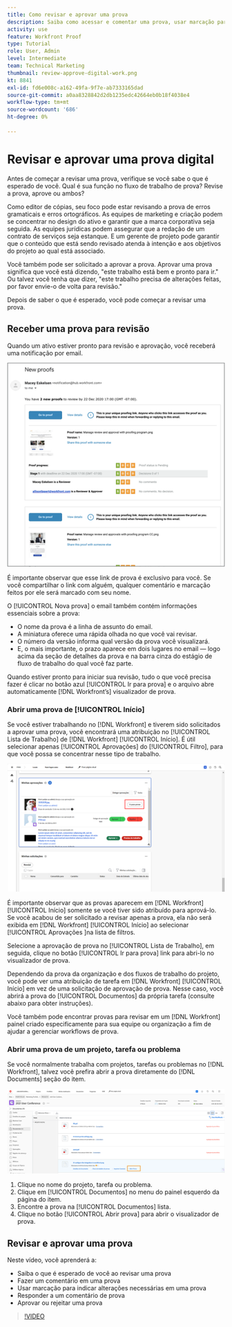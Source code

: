 ```yaml
---
title: Como revisar e aprovar uma prova
description: Saiba como acessar e comentar uma prova, usar marcação para indicar as alterações necessárias, responder a comentários de prova e tomar uma decisão sobre uma prova em [!DNL Workfront].
activity: use
feature: Workfront Proof
type: Tutorial
role: User, Admin
level: Intermediate
team: Technical Marketing
thumbnail: review-approve-digital-work.png
kt: 8841
exl-id: fd6e008c-a162-49fa-9f7e-ab7333165dad
source-git-commit: a0aa8328842d2db1235edc42664eb0b18f4038e4
workflow-type: tm+mt
source-wordcount: '686'
ht-degree: 0%

---
```


# Revisar e aprovar uma prova digital

Antes de começar a revisar uma prova, verifique se você sabe o que é esperado de você. Qual é sua função no fluxo de trabalho de prova? Revise a prova, aprove ou ambos?

Como editor de cópias, seu foco pode estar revisando a prova de erros gramaticais e erros ortográficos. As equipes de marketing e criação podem se concentrar no design do ativo e garantir que a marca corporativa seja seguida. As equipes jurídicas podem assegurar que a redação de um contrato de serviços seja estanque. E um gerente de projeto pode garantir que o conteúdo que está sendo revisado atenda à intenção e aos objetivos do projeto ao qual está associado.

Você também pode ser solicitado a aprovar a prova. Aprovar uma prova significa que você está dizendo, &quot;este trabalho está bem e pronto para ir.&quot; Ou talvez você tenha que dizer, &quot;este trabalho precisa de alterações feitas, por favor envie-o de volta para revisão.&quot;

Depois de saber o que é esperado, você pode começar a revisar uma prova.

## Receber uma prova para revisão

Quando um ativo estiver pronto para revisão e aprovação, você receberá uma notificação por email.

![Uma imagem de um novo email de prova solicitando a revisão e a aprovação de duas provas em [!DNL  Workfront].](assets/new-proof-emails.png)

É importante observar que esse link de prova é exclusivo para você. Se você compartilhar o link com alguém, qualquer comentário e marcação feitos por ele será marcado com seu nome.

O [!UICONTROL Nova prova] o email também contém informações essenciais sobre a prova:

* O nome da prova é a linha de assunto do email.
* A miniatura oferece uma rápida olhada no que você vai revisar.
* O número da versão informa qual versão da prova você visualizará.
* E, o mais importante, o prazo aparece em dois lugares no email — logo acima da seção de detalhes da prova e na barra cinza do estágio de fluxo de trabalho do qual você faz parte.

Quando estiver pronto para iniciar sua revisão, tudo o que você precisa fazer é clicar no botão azul [!UICONTROL Ir para prova] e o arquivo abre automaticamente [!DNL Workfront’s] visualizador de prova.

### Abrir uma prova de [!UICONTROL Início]

Se você estiver trabalhando no [!DNL Workfront] e tiverem sido solicitados a aprovar uma prova, você encontrará uma atribuição no [!UICONTROL Lista de Trabalho] de [!DNL Workfront] [!UICONTROL Início]. É útil selecionar apenas [!UICONTROL Aprovações] do [!UICONTROL Filtro], para que você possa se concentrar nesse tipo de trabalho.

![Uma imagem de [!DNL Workfront] [!UICONTROL Início] com o [!UICONTROL Aprovações] filtro ativado e uma prova selecionada na lista.](assets/open-proof-from-home.png)

É importante observar que as provas aparecem em [!DNL Workfront] [!UICONTROL Início] somente se você tiver sido atribuído para aprová-lo. Se você acabou de ser solicitado a revisar apenas a prova, ela não será exibida em [!DNL Workfront] [!UICONTROL Início] ao selecionar [!UICONTROL Aprovações ]na lista de filtros.

Selecione a aprovação de prova no [!UICONTROL Lista de Trabalho], em seguida, clique no botão [!UICONTROL Ir para prova] link para abri-lo no visualizador de prova.

Dependendo da prova da organização e dos fluxos de trabalho do projeto, você pode ver uma atribuição de tarefa em [!DNL Workfront] [!UICONTROL Início] em vez de uma solicitação de aprovação de prova. Nesse caso, você abrirá a prova do [!UICONTROL Documentos] da própria tarefa (consulte abaixo para obter instruções).

Você também pode encontrar provas para revisar em um [!DNL Workfront] painel criado especificamente para sua equipe ou organização a fim de ajudar a gerenciar workflows de prova.

### Abrir uma prova de um projeto, tarefa ou problema

Se você normalmente trabalha com projetos, tarefas ou problemas no [!DNL Workfront], talvez você prefira abrir a prova diretamente do [!DNL Documents] seção do item.

![Uma imagem da [!UICONTROL Documentos] seção encontrada em uma [!DNL  Workfront] com a [!UICONTROL Abrir prova ]link destacado.](assets/open-proof-from-documents.png)

1. Clique no nome do projeto, tarefa ou problema.
2. Clique em [!UICONTROL Documentos] no menu do painel esquerdo da página do item.
3. Encontre a prova na [!UICONTROL Documentos] lista.
4. Clique no botão [!UICONTROL Abrir prova] para abrir o visualizador de prova.

## Revisar e aprovar uma prova

Neste vídeo, você aprenderá a:

* Saiba o que é esperado de você ao revisar uma prova
* Fazer um comentário em uma prova
* Usar marcação para indicar alterações necessárias em uma prova
* Responder a um comentário de prova
* Aprovar ou rejeitar uma prova

>[!VIDEO](https://video.tv.adobe.com/v/335141/?quality=12)

<!--
#### Learn more
* Create and manage proof comments
* Make decisions on a proof
* Review a static proof
* Tag users to share a proof
* Notifications for proof comments and decisions
-->

<!--
#### Guides
* Reviewing proofs in [!DNL Workfront]
* -->
